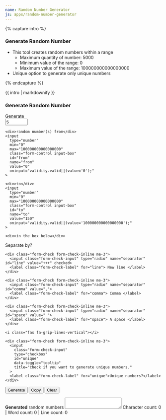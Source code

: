 ```yaml
---
name: Random Number Generator
js: apps/random-number-generator
---
```


{% capture intro %}
### Generate Random Number
<!-- separator -->
- This tool creates random numbers within a range
    - Maximum quantity of number: 5000
    - Minimum value of the range: 0
    - Maximum value of the range: 100000000000000000
- Unique option to generate only unique numbers
<!-- separator -->
{% endcapture %}

<div class="tool-wrapper mb-4">
  {{ intro | markdownify }}
</div>

<div class="tool-wrapper">
  <h3>Generate Random Number</h3>
  <div class="row no-gutters align-items-center my-3">
    <div>Generate</div>
    <input
      type="number"
      min="1"
      max="5000"
      class="form-control input-box"
      id="num"
      name="num"
      value="5"
      oninput="validity.valid||(value='5000');"
    >

    <div>random number(s) from</div>
    <input
      type="number"
      min="0"
      max="100000000000000000"
      class="form-control input-box"
      id="from"
      name="from"
      value="0"
      oninput="validity.valid||(value='0');"
    >

    <div>to</div>
    <input
      type="number"
      min="0"
      max="100000000000000000"
      class="form-control input-box"
      id="to"
      name="to"
      value="150"
      oninput="validity.valid||(value='100000000000000000');"
    >

    <div>in the box below</div>
  </div>

  <div class="no-gutters mb-3">
    <span class="me-3">Separate by?</span>

    <div class="form-check form-check-inline me-3">
      <input class="form-check-input" type="radio" name="separator" id="line" value="+++" checked>
      <label class="form-check-label" for="line"> New line </label>
    </div>

    <div class="form-check form-check-inline me-3">
      <input class="form-check-input" type="radio" name="separator" id="comma" value=",">
      <label class="form-check-label" for="comma"> Comma </label>
    </div>

    <div class="form-check form-check-inline me-3">
      <input class="form-check-input" type="radio" name="separator" id="space" value=" ">
      <label class="form-check-label" for="space"> A space </label>
    </div>

    <i class="fas fa-grip-lines-vertical"></i>

    <div class="form-check form-check-inline ms-3">
      <input
        class="form-check-input"
        type="checkbox"
        id="unique"
        data-toggle="tooltip"
        title="check if you want to generate unique numbers."
      >
      <label class="form-check-label" for="unique">Unique numbers?</label>
    </div>
  </div>

  <button id="generate" type="button" class="btn btn-outline-dark">Generate</button>
  <button id="copy" type="button" class="btn btn-outline-dark">Copy</button>
  <button id="clear" type="button" class="btn btn-outline-dark">Clear</button>
  <div id="alert" class="alert mt-2" role="alert" style="display: none"></div>

  <div class="no-gutters mt-3">
    <label class="form-label" for="result"><strong>Generated</strong> random numbers</label>
    <textarea type="text" id="result" name="result"></textarea>
    <label id="counter" class="form-label" for="result">Character count: 0 | Word count: 0 | Line count: 0</label>
  </div>
</div>
